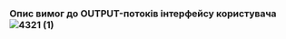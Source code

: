 ### Опис вимог до OUTPUT-потоків інтерфейсу користувача![4321 (1)](https://user-images.githubusercontent.com/82179757/192279809-864875be-aba3-4fae-be97-74d90f5e73fa.jpg)
